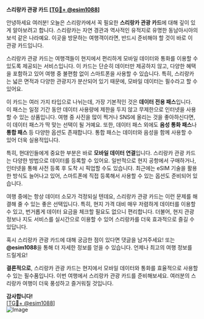 **스리랑카 관광 카드 [[TG💪+ @esim1088](https://t.me/s/esim1088)]**

안녕하세요 여러분! 오늘은 스리랑카에서 꼭 필요한 **스리랑카 관광 카드**에 대해 깊이 있게 알아보려고 합니다. 스리랑카는 자연 경관과 역사적인 유적지로 유명한 동남아시아의 보석 같은 나라예요. 이곳을 방문하는 여행객이라면, 반드시 준비해야 할 것이 바로 이 관광 카드입니다.

스리랑카 관광 카드는 여행객들이 현지에서 편리하게 모바일 데이터와 통화를 이용할 수 있도록 제공되는 서비스입니다. 이 카드는 단순히 데이터만 제공하지 않고, 다양한 혜택을 포함하고 있어 여행 중 불편함 없이 스마트폰을 사용할 수 있습니다. 특히, 스리랑카는 넓은 면적과 다양한 관광지가 분산되어 있기 때문에, 모바일 데이터는 필수라고 할 수 있어요.

이 카드는 여러 가지 타입으로 나뉘는데, 가장 기본적인 것은 **데이터 전용 패스**입니다. 이 패스는 일정 기간 동안 데이터 사용량에 제한을 두지 않고 무제한으로 인터넷을 사용할 수 있는 상품입니다. 여행 중 사진을 많이 찍거나 SNS에 올리는 것을 좋아하신다면, 이 데이터 패스가 딱 맞는 선택이 될 거예요. 또한, 데이터 패스 외에도 **음성 통화 패스**나 **통합 패스** 등 다양한 옵션도 존재합니다. 통합 패스는 데이터와 음성을 함께 사용할 수 있어 더욱 실용적입니다.

특히, 현대인들에게 중요한 부분은 바로 **모바일 데이터 연결**입니다. 스리랑카 관광 카드는 다양한 방법으로 데이터를 등록할 수 있어요. 일반적으로 현지 공항에서 구매하거나, 인터넷을 통해 사전 등록 후 도착 시 픽업할 수도 있습니다. 최근에는 eSIM 기술을 활용한 방식도 늘어나고 있어, 스마트폰에 직접 등록해서 사용할 수 있는 옵션도 준비되어 있습니다.

여행 중에는 항상 데이터 소모가 걱정되실 텐데요, 스리랑카 관광 카드는 이런 문제를 해결해 줄 수 있는 좋은 선택입니다. 특히, 현지 가격 대비 매우 저렴하게 데이터를 이용할 수 있고, 번거롭게 데이터 요금을 체크할 필요도 없으니 편리합니다. 더불어, 현지 관광 정보나 지도 서비스를 실시간으로 이용할 수 있어 스리랑카를 더욱 효과적으로 즐길 수 있답니다.

혹시 스리랑카 관광 카드에 대해 궁금한 점이 있다면 댓글을 남겨주세요! 또는 **@esim1088**을 통해 더 자세한 정보를 얻을 수 있습니다. 언제나 최고의 여행 정보를 드릴게요!

**결론적으로**, 스리랑카 관광 카드는 현지에서 모바일 데이터와 통화를 효율적으로 사용할 수 있는 필수품입니다. 이번 여행에서 스리랑카 관광 카드를 준비해보세요. 여러분의 스리랑카 여행이 더욱 풍성하고 즐거워질 것입니다.

**감사합니다!**  
[[TG💪+ @esim1088](https://t.me/s/esim1088)]  
![Image](https://i.postimg.cc/Y0z9fWf4/image.png)